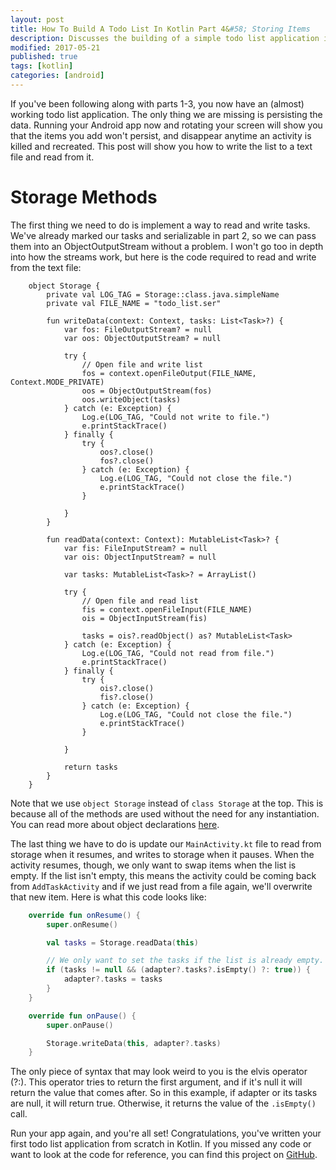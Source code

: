 ```yaml
---
layout: post
title: How To Build A Todo List In Kotlin Part 4&#58; Storing Items
description: Discusses the building of a simple todo list application in Kotlin.
modified: 2017-05-21
published: true
tags: [kotlin]
categories: [android]
---
```


If you've been following along with parts 1-3, you now have an (almost) working todo list application. The only thing we are missing is persisting the data. Running your Android app now and rotating your screen will show you that the items you add won't persist, and disappear anytime an activity is killed and recreated. This post will show you how to write the list to a text file and read from it.

<!--more-->

# Storage Methods

The first thing we need to do is implement a way to read and write tasks. We've already marked our tasks and serializable in part 2, so we can pass them into an ObjectOutputStream without a problem. I won't go too in depth into how the streams work, but here is the code required to read and write from the text file:

```
	object Storage {
	    private val LOG_TAG = Storage::class.java.simpleName
	    private val FILE_NAME = "todo_list.ser"

	    fun writeData(context: Context, tasks: List<Task>?) {
	        var fos: FileOutputStream? = null
	        var oos: ObjectOutputStream? = null

	        try {
	            // Open file and write list
	            fos = context.openFileOutput(FILE_NAME, Context.MODE_PRIVATE)
	            oos = ObjectOutputStream(fos)
	            oos.writeObject(tasks)
	        } catch (e: Exception) {
	            Log.e(LOG_TAG, "Could not write to file.")
	            e.printStackTrace()
	        } finally {
	            try {
	                oos?.close()
	                fos?.close()
	            } catch (e: Exception) {
	                Log.e(LOG_TAG, "Could not close the file.")
	                e.printStackTrace()
	            }

	        }
	    }

	    fun readData(context: Context): MutableList<Task>? {
	        var fis: FileInputStream? = null
	        var ois: ObjectInputStream? = null

	        var tasks: MutableList<Task>? = ArrayList()

	        try {
	            // Open file and read list
	            fis = context.openFileInput(FILE_NAME)
	            ois = ObjectInputStream(fis)

	            tasks = ois?.readObject() as? MutableList<Task>
	        } catch (e: Exception) {
	            Log.e(LOG_TAG, "Could not read from file.")
	            e.printStackTrace()
	        } finally {
	            try {
	                ois?.close()
	                fis?.close()
	            } catch (e: Exception) {
	                Log.e(LOG_TAG, "Could not close the file.")
	                e.printStackTrace()
	            }

	        }

	        return tasks
	    }
	}
```

Note that we use `object Storage` instead of `class Storage` at the top. This is because all of the methods are used without the need for any instantiation. You can read more about object declarations [here](https://kotlinlang.org/docs/reference/object-declarations.html).

The last thing we have to do is update our `MainActivity.kt` file to read from storage when it resumes, and writes to storage when it pauses. When the activity resumes, though, we only want to swap items when the list is empty. If the list isn't empty, this means the activity could be coming back from `AddTaskActivity` and if we just read from a file again, we'll overwrite that new item. Here is what this code looks like:

```kotlin
	override fun onResume() {
	    super.onResume()

	    val tasks = Storage.readData(this)

	    // We only want to set the tasks if the list is already empty.
	    if (tasks != null && (adapter?.tasks?.isEmpty() ?: true)) {
	        adapter?.tasks = tasks
	    }
	}

	override fun onPause() {
	    super.onPause()

	    Storage.writeData(this, adapter?.tasks)
	}
```

The only piece of syntax that may look weird to you is the elvis operator (?:). This operator tries to return the first argument, and if it's null it will return the value that comes after. So in this example, if adapter or its tasks are null, it will return true. Otherwise, it returns the value of the `.isEmpty()` call.

Run your app again, and you're all set! Congratulations, you've written your first todo list application from scratch in Kotlin. If you missed any code or want to look at the code for reference, you can find this project on [GitHub](https://github.com/AdamMc331/ToDo-Kotlin).